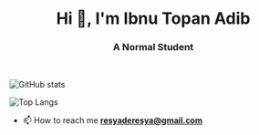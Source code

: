 <h1 align="center">Hi 👋, I'm Ibnu Topan Adib</h1>
<h3 align="center">A Normal Student</h3>
<br>

![GitHub stats](https://github-readme-stats.vercel.app/api?username=anuraghazra&show_icons=true)

![Top Langs](https://github-readme-stats.vercel.app/api/top-langs/?username=IbnuTopanAdib&exclude_repo=github-readme-stats,anuraghazra.github.io)




- 📫 How to reach me **resyaderesya@gmail.com**









